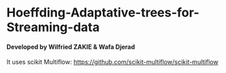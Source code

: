 # Hoeffding-Adaptative-trees-for-Streaming-data

#### Developed by Wilfried ZAKIE & Wafa Djerad 

It uses scikit Multiflow: https://github.com/scikit-multiflow/scikit-multiflow
